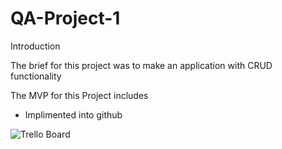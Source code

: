 # QA-Project-1

Introduction

The brief for this project was to make an application with CRUD functionality

The MVP for this Project includes

* Implimented into github

![Trello Board](/Pictures/TrelloBoard.PNG)
